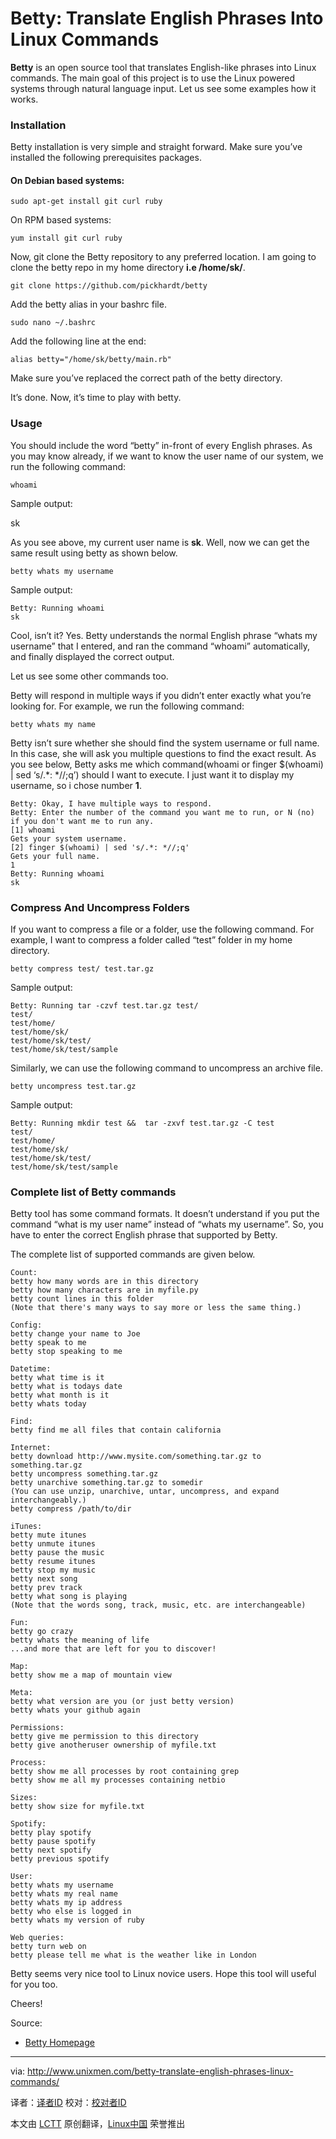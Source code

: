 Betty: Translate English Phrases Into Linux Commands
================================================================================
**Betty** is an open source tool that translates English-like phrases into Linux commands. The main goal of this project is to use the Linux powered systems through natural language input. Let us see some examples how it works.

### Installation ###

Betty installation is very simple and straight forward. Make sure you’ve installed the following prerequisites packages.

#### On Debian based systems: ####

    sudo apt-get install git curl ruby

On RPM based systems:

    yum install git curl ruby

Now, git clone the Betty repository to any preferred location. I am going to clone the betty repo in my home directory **i.e /home/sk/**.

    git clone https://github.com/pickhardt/betty

Add the betty alias in your bashrc file.

    sudo nano ~/.bashrc

Add the following line at the end:

    alias betty="/home/sk/betty/main.rb"

Make sure you’ve replaced the correct path of the betty directory.

It’s done. Now, it’s time to play with betty.

### Usage ###

You should include the word “betty” in-front of every English phrases. As you may know already, if we want to know the user name of our system, we run the following command:

    whoami

Sample output:

  sk

As you see above, my current user name is **sk**. Well, now we can get the same result using betty as shown below.

    betty whats my username

Sample output:

    Betty: Running whoami
    sk

Cool, isn’t it? Yes. Betty understands the normal English phrase “whats my username” that I entered, and ran the command “whoami” automatically, and finally displayed the correct output.

Let us see some other commands too.

Betty will respond in multiple ways if you didn’t enter exactly what you’re looking for. For example, we run the following command:

    betty whats my name

Betty isn’t sure whether she should find the system username or full name. In this case, she will ask you multiple questions to find the exact result. As you see below, Betty asks me which command(whoami or  finger $(whoami) | sed ‘s/.*: *//;q’) should I want to execute. I just want it to display my username, so i chose number **1**.

    Betty: Okay, I have multiple ways to respond.
    Betty: Enter the number of the command you want me to run, or N (no) if you don't want me to run any.
    [1] whoami
    Gets your system username.
    [2] finger $(whoami) | sed 's/.*: *//;q'
    Gets your full name.
    1
    Betty: Running whoami
    sk

### Compress And Uncompress Folders ###

If you want to compress a file or a folder, use the following command. For example, I want to compress a folder called “test” folder in my home directory.

    betty compress test/ test.tar.gz

Sample output:

    Betty: Running tar -czvf test.tar.gz test/
    test/
    test/home/
    test/home/sk/
    test/home/sk/test/
    test/home/sk/test/sample

Similarly, we can use the following command to uncompress an archive file.

    betty uncompress test.tar.gz

Sample output:

    Betty: Running mkdir test &&  tar -zxvf test.tar.gz -C test
    test/
    test/home/
    test/home/sk/
    test/home/sk/test/
    test/home/sk/test/sample

### Complete list of Betty commands ###

Betty tool has some command formats. It doesn’t understand if you put the command “what is my user name” instead of “whats my username”. So, you have to enter the correct English phrase that supported by Betty.

The complete list of supported commands are given below.

    Count:
    betty how many words are in this directory
    betty how many characters are in myfile.py
    betty count lines in this folder
    (Note that there's many ways to say more or less the same thing.)
    
    Config:
    betty change your name to Joe
    betty speak to me
    betty stop speaking to me
    
    Datetime:
    betty what time is it
    betty what is todays date
    betty what month is it
    betty whats today
    
    Find:
    betty find me all files that contain california
    
    Internet:
    betty download http://www.mysite.com/something.tar.gz to something.tar.gz
    betty uncompress something.tar.gz
    betty unarchive something.tar.gz to somedir
    (You can use unzip, unarchive, untar, uncompress, and expand interchangeably.)
    betty compress /path/to/dir
    
    iTunes:
    betty mute itunes
    betty unmute itunes
    betty pause the music
    betty resume itunes
    betty stop my music
    betty next song
    betty prev track
    betty what song is playing
    (Note that the words song, track, music, etc. are interchangeable)
    
    Fun:
    betty go crazy
    betty whats the meaning of life
    ...and more that are left for you to discover!
    
    Map:
    betty show me a map of mountain view
    
    Meta:
    betty what version are you (or just betty version)
    betty whats your github again
    
    Permissions:
    betty give me permission to this directory
    betty give anotheruser ownership of myfile.txt
    
    Process:
    betty show me all processes by root containing grep
    betty show me all my processes containing netbio
    
    Sizes:
    betty show size for myfile.txt
    
    Spotify:
    betty play spotify
    betty pause spotify
    betty next spotify
    betty previous spotify
    
    User:
    betty whats my username
    betty whats my real name
    betty whats my ip address
    betty who else is logged in
    betty whats my version of ruby
    
    Web queries:
    betty turn web on
    betty please tell me what is the weather like in London

Betty seems very nice tool to Linux novice users. Hope this tool will useful for you too.

Cheers!

Source:

- [Betty Homepage][1]

--------------------------------------------------------------------------------

via: http://www.unixmen.com/betty-translate-english-phrases-linux-commands/

译者：[译者ID](https://github.com/译者ID) 校对：[校对者ID](https://github.com/校对者ID)

本文由 [LCTT](https://github.com/LCTT/TranslateProject) 原创翻译，[Linux中国](http://linux.cn/) 荣誉推出

[1]:https://github.com/pickhardt/betty